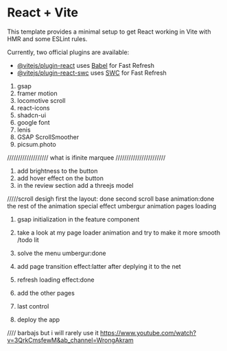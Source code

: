 # React + Vite

This template provides a minimal setup to get React working in Vite with HMR and some ESLint rules.

Currently, two official plugins are available:

- [@vitejs/plugin-react](https://github.com/vitejs/vite-plugin-react/blob/main/packages/plugin-react/README.md) uses [Babel](https://babeljs.io/) for Fast Refresh
- [@vitejs/plugin-react-swc](https://github.com/vitejs/vite-plugin-react-swc) uses [SWC](https://swc.rs/) for Fast Refresh

1. gsap
2. framer motion
3. locomotive scroll
4. react-icons
5. shadcn-ui
6. google font
7. lenis
8. GSAP ScrollSmoother
9. picsum.photo

///////////////////
what is ifinite marquee
///////////////////////

1. add brightness to the button
2. add hover effect on the button
3. in the review section add a threejs model

/////scroll desigh
first the layout: done
second scroll base animation:done
the rest of the animation
special effect
umbergur
animation pages loading

<!-- bugs -->

1. gsap initialization in the feature component

2) take a look at my page loader animation and try to make it more smooth
   /todo lit

1) solve the menu umbergur:done
1) add page transition effect:latter after deplying it to the net
1) refresh loading effect:done
1) add the other pages
1) last control
1) deploy the app

////
barbajs but i will rarely use it
https://www.youtube.com/watch?v=3QrkCmsfewM&ab_channel=WrongAkram
